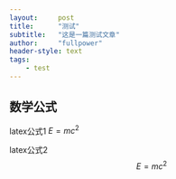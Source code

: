 ```yaml
---
layout:     post
title:      "测试"
subtitle:   "这是一篇测试文章"
author:     "fullpower"
header-style: text
tags:
    - test
---
```




## 数学公式

latex公式1 $E=mc^2$

latex公式2
$$E=mc^2$$
